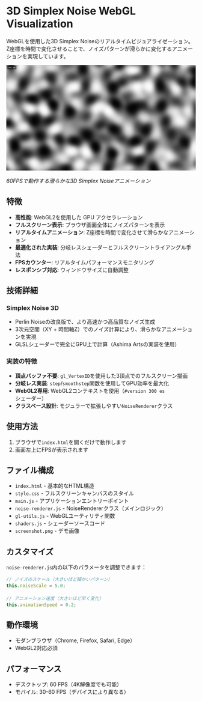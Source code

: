# 3D Simplex Noise WebGL Visualization

WebGLを使用した3D Simplex Noiseのリアルタイムビジュアライゼーション。Z座標を時間で変化させることで、ノイズパターンが滑らかに変化するアニメーションを実現しています。

![3D Simplex Noise WebGL Demo](screenshot.png)

*60FPSで動作する滑らかな3D Simplex Noiseアニメーション*

## 特徴

- **高性能**: WebGL2を使用した GPU アクセラレーション
- **フルスクリーン表示**: ブラウザ画面全体にノイズパターンを表示
- **リアルタイムアニメーション**: Z座標を時間で変化させて滑らかなアニメーション
- **最適化された実装**: 分岐レスシェーダーとフルスクリーントライアングル手法
- **FPSカウンター**: リアルタイムパフォーマンスモニタリング
- **レスポンシブ対応**: ウィンドウサイズに自動調整

## 技術詳細

### Simplex Noise 3D
- Perlin Noiseの改良版で、より高速かつ高品質なノイズ生成
- 3次元空間（XY + 時間軸Z）でのノイズ計算により、滑らかなアニメーションを実現
- GLSLシェーダーで完全にGPU上で計算（Ashima Artsの実装を使用）

### 実装の特徴
- **頂点バッファ不要**: `gl_VertexID`を使用した3頂点でのフルスクリーン描画
- **分岐レス実装**: `step`/`smoothstep`関数を使用してGPU効率を最大化
- **WebGL2専用**: WebGL2コンテキストを使用（`#version 300 es`シェーダー）
- **クラスベース設計**: モジュラーで拡張しやすい`NoiseRenderer`クラス

## 使用方法

1. ブラウザで`index.html`を開くだけで動作します
2. 画面左上にFPSが表示されます

## ファイル構成

- `index.html` - 基本的なHTML構造
- `style.css` - フルスクリーンキャンバスのスタイル
- `main.js` - アプリケーションエントリーポイント
- `noise-renderer.js` - NoiseRendererクラス（メインロジック）
- `gl-utils.js` - WebGLユーティリティ関数
- `shaders.js` - シェーダーソースコード
- `screenshot.png` - デモ画像

## カスタマイズ

`noise-renderer.js`内の以下のパラメータを調整できます：

```javascript
// ノイズのスケール（大きいほど細かいパターン）
this.noiseScale = 5.0;

// アニメーション速度（大きいほど早く変化）
this.animationSpeed = 0.2;
```

## 動作環境

- モダンブラウザ（Chrome, Firefox, Safari, Edge）
- WebGL2対応必須

## パフォーマンス

- デスクトップ: 60 FPS（4K解像度でも可能）
- モバイル: 30-60 FPS（デバイスにより異なる）